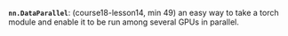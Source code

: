 

**`nn.DataParallel`**: (course18-lesson14, min 49) an easy way to take a torch module and enable it to be run among several GPUs in parallel.
